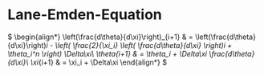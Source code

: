 # Lane-Emden-Equation

$ \begin{align*}
        \left(\frac{d\theta}{d\xi}\right)_{i+1} & = \left(\frac{d\theta}{d\xi}\right)_i - \left( \frac{2}{\xi_i} \left( \frac{d\theta}{d\xi} \right)_i + \theta_i^n \right) \Delta\xi\\
        \theta_{i+1} & = \theta_i + \Delta\xi \frac{d\theta}{d\xi}\\
        \xi_{i+1} & = \xi_i + \Delta\xi
    \end{align*} $
